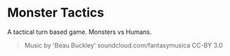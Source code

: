 # Monster Tactics

A tactical turn based game. Monsters vs Humans.

> Music by 'Beau Buckley' soundcloud.com/fantasymusica CC-BY 3.0
